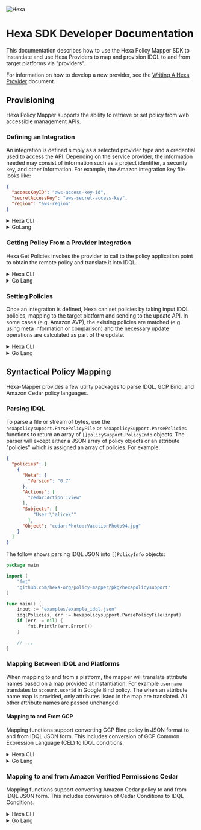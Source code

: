 
![Hexa](https://hexaorchestration.org/wp-content/themes/hexa/img/logo.svg)

# Hexa SDK Developer Documentation

This documentation describes how to use the Hexa Policy Mapper SDK to instantiate and use Hexa Providers to map and 
provision IDQL to and from target platforms via "providers".

For information on how to develop a new provider, see the [Writing A Hexa Provider](WritingAProvider.md) document.

## Provisioning

Hexa Policy Mapper supports the ability to retrieve or set policy from web accessible management APIs. 

### Defining an Integration
An integration is defined simply as a selected provider type and a credential used to access the API. Depending
on the service provider, the information needed may consist of information such as a project identifier, a security key, 
and other information. For example, the Amazon integration key file looks like:

```json
{
  "accessKeyID": "aws-access-key-id",
  "secretAccessKey": "aws-secret-access-key",
  "region": "aws-region"
}
```

<details>
<summary>Hexa CLI</summary>

To add an integration in the Hexa CLI, use the `add` command.

```shell
% hexa add <platform> --file=<integrationfile>
```

Here an avp integration is added using a credential file (shown above) called awscred.txt:
```shell
% hexa
hexa> add avp --file=awscred.txt

Integration of type: avp, alias: uAz successfully defined
Succesfully loaded 1 policy application(s) from uAz

Integration: uAz
================
  Type:         avp

  PAP Alias: shK
    ObjectId:           K21RFtX...A93DH7z5
    Name:               arn:aws:verifiedpermissions::7737....1856:policy-store/K21RFtX...A93DH7z5
    Description:        My Policy App
    Service:            VerifiedPermissions

hexa>
```
</details>

<details>
<summary>GoLang</summary>
The following example code opens the integration and loads the defined Policy Application Points and prints them out.

```go
package main

import (
    "encoding/json"
    "fmt"
    "os"

    "github.com/hexa-org/policy-mapper/api/policyprovider"
    "github.com/hexa-org/policy-mapper/sdk"
)

func main() {
    keybytes, err := os.ReadFile("awscred.txt")
    if err != nil {
        panic(-1)
    }

    info := policyprovider.IntegrationInfo{
        Name: sdk.ProviderTypeAvp,
        Key:  keybytes,
    }

    integration, err := sdk.OpenIntegration(&info)
    if err != nil {
        fmt.Println("Error opening integration: " + err.Error())
        panic(-1)
    }

    apps, err := integration.GetPolicyApplicationPoints(nil)
    if err != nil {
        panic(-1)
    }

    for _, app := range apps {
        jsonBytes, _ := json.MarshalIndent(app, "", "  ")
        fmt.Println(string(jsonBytes))
    }

}
```
</details>

### Getting Policy From a Provider Integration

Hexa Get Policies invokes the provider to call to the policy application point to obtain the remote policy and translate it into IDQL.

<details>
<summary>Hexa CLI</summary>

To retrieve policies from a PAP, use the `get policies` command. Optionally, use the --output flag to direct output to a file rather than the console.
```shell
hexa get policies <alias/objectid> [--output=policies.idql]
```

For example:
```shell
hexa> get policies shK
Policies retrieved for shK:
{
  "policies": [
    {
      "Meta": {
        "Version": "0.7",
        "SourceData": {
          "policyType": "STATIC",
          "principal": null,
          "resource": null
        },
        "Description": "Hexa demo canary policy",
        "Created": "2023-12-26T21:45:53.558204Z",
        "Modified": "2023-12-27T22:20:18.592795Z",
        "Etag": "20-68c071fc33494d8d27b460fdae42aa1211025c24",
        "PolicyId": "KDqUKMRNEg6aEjZ6mz9dJq",
        "PapId": "K21RFtX...A93DH7z5",
        "ProviderType": "avp"
      },
      "Subjects": [
          "any"
        ]
      ,
      "Actions": [
        "cedar:hexa_avp::Action::ReadAccount",
        "cedar:hexa_avp::Action::Transfer",
        "cedar:hexa_avp::Action::Deposit",
        "cedar:hexa_avp::Action::Withdrawl",
        "cedar:hexa_avp::Action::UpdateAccount"
      ],
      "Object": ""
    },
    {
      "Meta": {
        "Version": "0.7",
        "SourceData": {
          "policyType": "TEMPLATE_LINKED",
          "principal": {
            "EntityId": "gerry@strata.io",
            "EntityType": "hexa_avp::User"
          },
          "resource": {
            "EntityId": "1",
            "EntityType": "hexa_avp::account"
          }
        },
        "Description": "TestTemplate",
        "Created": "2023-11-23T19:18:16.470806Z",
        "Modified": "2023-11-23T19:18:16.470806Z",
        "Etag": "20-c7411b365c2d202b19d981a11eacf37bed72e52d",
        "PolicyId": "UaN2xdjgv1Dhdpuoa3ebRU",
        "PapId": "K21RFtX...A93DH7z5",
        "ProviderType": "avp"
      },
      "Subjects": [
          "?principal"
        ]
      ,
      "Actions": [
        "cedar:hexa_avp::Action::ReadAccount"
      ],
      "Object": "cedar:?resource"
    }
  ],
  "app": "K21RFtX...A93DH7z5"
}
hexa>  

```

</details>

<details>
<summary>Go Lang</summary>
Once an integration is opened, the `Integration.GetPolicies` function can be used to retrieve policies as a `hexapolicy.Policies` structure.

```go
package main

import (
	"encoding/json"
	"fmt"
	"os"

	"github.com/hexa-org/policy-mapper/api/policyprovider"
	"github.com/hexa-org/policy-mapper/sdk"
)

func main() {
	. . . <open integration> . . .

	apps, err := integration.GetPolicyApplicationPoints(nil)
	if err != nil {
		panic(-1)
	}

	for _, app := range apps {

		fmt.Println("PAP " + app.ObjectID)

		policies, err := integration.GetPolicies(app.ObjectID)
		if err != nil {
			fmt.Println("Error retrieving policies: " + err.Error())
		}
		jsonBytes, _ := json.MarshalIndent(policies, "", "  ")
		fmt.Println("IDQL returned:")
		fmt.Println(string(jsonBytes))
	}
}
```
</details>

### Setting Policies

Once an integration is defined, Hexa can set policies by taking input IDQL policies, mapping to the target platform and sending to the update API.
In some cases (e.g. Amazon AVP), the existing policies are matched (e.g. using meta information or comparison) and the necessary update operations are calculated as part of the update.

<details>
<summary>Hexa CLI</summary>

The Hexa CLI `set policies` command is of the form
```shell
set policies <alias|objectid> [-d] --file=<idqlpolicies.json>
```
If the `-d` option is set, the console will show the planned differences and ask for confirmation before proceeding. This output is the same 
as for the `reconcile` command.

```shell
hexa> set policies rKO -d --file=policies.json

Ignoring AVP policyid UaN2xdjgv1Dhdpuoa3ebRU. Template updates not currently supported
0: DIF: UPDATE  [ACTION]
{
 "Meta": {
{
  "Meta": {
    "Version": "0.7",
    "SourceData": {
      "policyType": "STATIC",
      "principal": null,
      "resource": null
    },
    "Description": "Hexa demo canary policy",
    "Created": "2023-12-26T21:45:53.558204Z",
    "Modified": "2023-12-27T22:20:18.592795Z",
    "Etag": "20-f2ec1edc53e44c07e4d790d8936ade24b27f04eb",
    "PolicyId": "KDqUKMRNEg6aEjZ6mz9dJq",
    "PapId": "K21...93DH7z5",
    "ProviderType": "avp"
  },
  "Subjects": [
    "any"
  ],
  "Actions": [
    "cedar:hexa_avp::Action::ReadAccount",
    "cedar:hexa_avp::Action::Transfer",
    "cedar:hexa_avp::Action::Deposit",
    "cedar:hexa_avp::Action::Withdrawl"
  ],
  "Object": ""
}
1: DIF: UNSUPPORTED 
{
 "Meta": {
  "Version": "0.7",
  "SourceData": {
   "policyType": "TEMPLATE_LINKED",
   "principal": {
    "EntityId": "gerry@strata.io",
    "EntityType": "hexa_avp::User"
   },
   "resource": {
    "EntityId": "1",
    "EntityType": "hexa_avp::account"
   }
  },
  "Description": "TestTemplate",
  "Created": "2023-11-23T19:18:16.470806Z",
  "Modified": "2023-11-23T19:18:16.470806Z",
  "Etag": "W/\"20-c7411b365c2d202b19d981a11eacf37bed72e52d\"",
  "PolicyId": "UaN2xdjgv1Dhdpuoa3ebRU",
  "PapId": "K21...93DH7z5",
  "ProviderType": "avp"
 },
 "Subjects": [
   "?principal"
  ],
 "Actions": [
  "cedar:hexa_avp::Action::ReadAccount"
 ],
 "Object": "cedar:?resource"
}

Applying 2 policies to rKO
Update policies Y|[n]?
```

</details>

<details>
<summary>Go Lang</summary>

```go
package main

import (
	"fmt"
	"os"

	"github.com/hexa-org/policy-mapper/api/policyprovider"
	"github.com/hexa-org/policy-mapper/pkg/hexapolicysupport"
	"github.com/hexa-org/policy-mapper/sdk"
)

func main() {
	keybytes, err := os.ReadFile("awscred.txt")
	if err != nil {
		panic(-1)
	}

	info := policyprovider.IntegrationInfo{
		Name: sdk.ProviderTypeAvp,
		Key:  keybytes,
	}

	integration, err := sdk.OpenIntegration(&info)
	if err != nil {
		fmt.Println("Error opening integration: " + err.Error())
		panic(-1)
	}
	
	hexaPolicies, err := hexapolicysupport.ParsePolicyFile("idqlinput.json")

	status, err := integration.SetPolicyInfo("<alias>",hexaPolicies)
}
```

</details>

## Syntactical Policy Mapping

Hexa-Mapper provides a few utility packages to parse IDQL, GCP Bind, and Amazon Cedar policy languages.

### Parsing IDQL

To parse a file or stream of bytes, use the `hexapolicysupport.ParsePolicyFile` or `hexapolicySupport.ParsePolicies` functions
to return an array of `[]policySupport.PolicyInfo` objects.  The parser will except either a JSON array of policy objects
or an attribute "policies" which is assigned an array of policies. For example:
```json
{
  "policies": [
    {
      "Meta": {
        "Version": "0.7"
      },
      "Actions": [
        "cedar:Action::view"
      ],
      "Subjects": [
          "User:\"alice\""
        ],
      "Object": "cedar:Photo::VacationPhoto94.jpg"
    }
  ]
}
```

The follow shows parsing IDQL JSON into `[]PolicyInfo` objects:

```go
package main

import (
    "fmt"
    "github.com/hexa-org/policy-mapper/pkg/hexapolicysupport"
)

func main() {
    input := "examples/example_idql.json"
    idqlPolicies, err := hexapolicysupport.ParsePolicyFile(input)
    if (err != nil) {
        fmt.Println(err.Error())
    }

    // ...
}
```

### Mapping Between IDQL and Platforms

When mapping to and from a platform, the mapper
will translate attribute names based on a map provided at instantiation.  For example `username` translates to `account.userid` in Google Bind policy.
The when an attribute name map is provided, only attributes listed in the map are translated. All other attribute names are passed unchanged.

#### Mapping to and From GCP
Mapping functions support converting GCP Bind policy in JSON format to and from IDQL JSON form. This includes
conversion of GCP Common Expression Language (CEL) to IDQL conditions.

<details>
<summary>Hexa CLI</summary>

To map files in the Hexa CLI, use the `map to` or `map from` commands as follows:

```shell
% hexa map to gcp input.idql gcpout.json
% hexa map from gcp gcpin.json output.idql
```

To map from or to a policy application source, use the PAP object id or local alias in place of a file name:

```shell
% hexa map to gcp input.idql <alias|objectid>
% hexa map from gcp <alias|objectid> output.idql
```
</details>

<details>
<summary>Go Lang</summary>
Instantiate the gcpBind mapper (`github.com/hexa-org/policy-mapper/models/formats/gcpBind`)by providing
a map of strings which indicates IDQL names to platform names.

```go
package main

import (
    "github.com/hexa-org/policy-mapper/models/formats/gcpBind"
    "github.com/hexa-org/policy-mapper/pkg/hexapolicysupport"
)

func main() {

    input := "examples/example_idql.json"
    idqlPolicies, err := hexapolicysupport.ParsePolicyFile(input)
    if (err != nil) {
        fmt.Println(err.Error())
    }
    
    // instantiate gcp mapper with attribute translation for username to account.userid
    gcpMapper := gcpBind.New(map[string]string{
        "username": "account.userid",
    })
    
    // obtain the GCP Binding assignments from IDQL
    bindAssignments :=  gcpMapper.MapPoliciesToBindings(idqlPolicies)
    
    // Convert GCP Bind Assignments back into IDQL
    idqlPoliciesAgain, err := gcpMapper.MapBindingAssignmentsToPolicy(bindAssignments)
    if err != nil {
        fmt.Println(err.Error())
    }
}
```
</details>

### Mapping to and from Amazon Verified Permissions Cedar

Mapping functions support converting Amazon Cedar policy to and from IDQL JSON form. This includes
conversion of Cedar Conditions to IDQL Conditions.

<details>
<summary>Hexa CLI</summary>

To map files in the Hexa CLI, use the `map to` or `map from` commands as follows:

```shell
hexa map to cedar input.idql cedarout.txt
hexa map from cedar cedarin.txt output.idql
```

To map from or to a policy application source, use the PAP object id or local alias in place of a file name:

```shell
hexa map to cedar input.idql <alias|objectid>
hexa map from cedar <alias|objectid> output.idql
```
</details>

<details>
<summary>Go Lang</summary>
To map from a platform (e.g. Cedar), instantiate the cedar mapper by providing an optional attribute name map, and then call the appropriate parser such as
`ParseFile` or `ParseCedarBytes`.

```go
package main

import (
    "fmt"
    "github.com/hexa-org/policy-mapper/models/formats/awsCedar"
)

func main() {
    cedarMapper := awsCedar.New(map[string]string{})

    input := "mycedarpolicy.txt"

    idqlPolicies, err := cedarMapper.ParseFile(input)
    if err != nil {
        panic(-1)
    }

    // to map back into Cedar
    cedarPolicies, err := cedarMapper.MapPoliciesToCedar(idqlPolicies.Policies)

    ...
}
```

</details>